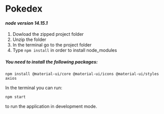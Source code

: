 # Pokedex

#### _node version 14.15.1_

1. Dowload the zipped project folder
2. Unzip the folder
3. In the terminal go to the project folder
4. Type `npm install` in order to install node_modules

##### You need to install the following packages:
`npm install @material-ui/core @material-ui/icons @material-ui/styles axios`

In the terminal you can run:

`npm start`

to run the application in development mode.

